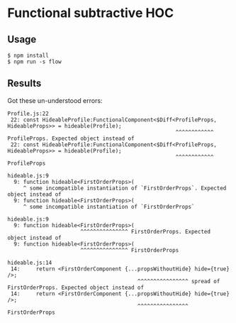 # Functional subtractive HOC

## Usage

    $ npm install
    $ npm run -s flow

## Results

Got these un-understood errors:

    Profile.js:22
     22: const HideableProfile:FunctionalComponent<$Diff<ProfileProps, HideableProps>> = hideable(Profile);
                                                         ^^^^^^^^^^^^ ProfileProps. Expected object instead of
     22: const HideableProfile:FunctionalComponent<$Diff<ProfileProps, HideableProps>> = hideable(Profile);
                                                         ^^^^^^^^^^^^ ProfileProps

    hideable.js:9
      9: function hideable<FirstOrderProps>(
         ^ some incompatible instantiation of `FirstOrderProps`. Expected object instead of
      9: function hideable<FirstOrderProps>(
         ^ some incompatible instantiation of `FirstOrderProps`

    hideable.js:9
      9: function hideable<FirstOrderProps>(
                           ^^^^^^^^^^^^^^^ FirstOrderProps. Expected object instead of
      9: function hideable<FirstOrderProps>(
                           ^^^^^^^^^^^^^^^ FirstOrderProps

    hideable.js:14
     14:     return <FirstOrderComponent {...propsWithoutHide} hide={true} />;
                                             ^^^^^^^^^^^^^^^^ spread of FirstOrderProps. Expected object instead of
     14:     return <FirstOrderComponent {...propsWithoutHide} hide={true} />;
                                             ^^^^^^^^^^^^^^^^ FirstOrderProps
